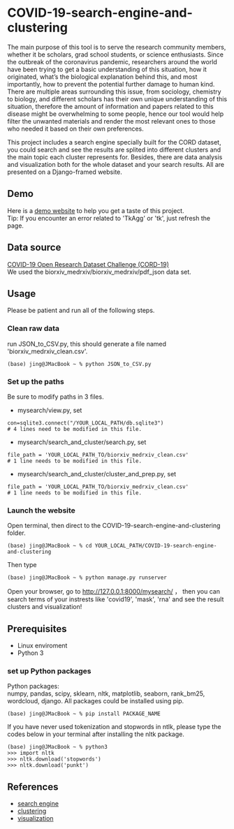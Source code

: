 # COVID-19-search-engine-and-clustering  
The main purpose of this tool is to serve the research community members, whether it be scholars, grad school students, or science enthusiasts. Since the outbreak of the coronavirus pandemic, researchers around the world have been trying to get a basic understanding of this situation, how it originated, what’s the biological explanation behind this, and most importantly, how to prevent the potential further damage to human kind. There are multiple areas surrounding this issue, from sociology, chemistry to biology, and different scholars has their own unique understanding of this situation, therefore the amount of information and papers related to this disease might be overwhelming to some people, hence our tool would help filter the unwanted materials and render the most relevant ones to those who needed it based on their own preferences.  

This project includes a search engine specially built for the CORD dataset, you could search and see the results are splited into different clusters and the main topic each cluster represents for. Besides, there are data analysis and visualization both for the whole dataset and your search results. All are presented on a Django-framed website.

## Demo
Here is a [demo website](http://jyu66.pythonanywhere.com/mysearch/) to help you get a taste of this project.  
Tip: If you encounter an error related to 'TkAgg' or 'tk', just refresh the page.

## Data source
[COVID-19 Open Research Dataset Challenge (CORD-19)](https://www.kaggle.com/allen-institute-for-ai/CORD-19-research-challenge)  
We used the biorxiv_medrxiv/biorxiv_medrxiv/pdf_json data set. 

## Usage
Please be patient and run all of the following steps.  
### Clean raw data
run JSON_to_CSV.py, this should generate a file named 'biorxiv_medrxiv_clean.csv'.  
```
(base) jing@JMacBook ~ % python JSON_to_CSV.py
```
### Set up the paths
Be sure to modify paths in 3 files.  
* mysearch/view.py, set 
```
con=sqlite3.connect("/YOUR_LOCAL_PATH/db.sqlite3")
# 4 lines need to be modified in this file.  
```

* mysearch/search_and_cluster/search.py, set
```
file_path = 'YOUR_LOCAL_PATH_TO/biorxiv_medrxiv_clean.csv'
# 1 line needs to be modified in this file. 
``` 

* mysearch/search_and_cluster/cluster_and_prep.py, set 
```
file_path = 'YOUR_LOCAL_PATH_TO/biorxiv_medrxiv_clean.csv'
# 1 line needs to be modified in this file. 
``` 

### Launch the website
Open terminal, then direct to the COVID-19-search-engine-and-clustering folder.
```
(base) jing@JMacBook ~ % cd YOUR_LOCAL_PATH/COVID-19-search-engine-and-clustering
```
Then type 
```
(base) jing@JMacBook ~ % python manage.py runserver
```
Open your browser, go to http://127.0.0.1:8000/mysearch/ ， then you can search terms of your instrests like 'covid19', 'mask', 'rna' and see the result clusters and visualization!

## Prerequisites
* Linux enviroment  
* Python 3

### set up Python packages
Python packages:  
numpy, pandas, scipy, sklearn, nltk, matplotlib, seaborn, rank_bm25, wordcloud, django. All packages could be installed using pip.
```
(base) jing@JMacBook ~ % pip install PACKAGE_NAME
```
If you have never used tokenization and stopwords in ntlk, please type the codes below in your terminal after installing the nltk package.
```
(base) jing@JMacBook ~ % python3
>>> import nltk
>>> nltk.download('stopwords')
>>> nltk.download('punkt')
```

## References
* [search engine](https://www.kaggle.com/dgunning/cord-research-engine-bm25-specter-embeddings#2.-Loading-Research-Papers)  
* [clustering](https://www.kaggle.com/maksimeren/covid-19-literature-clustering)  
* [visualization](https://www.kaggle.com/maksimeren/covid-19-literature-clustering)
